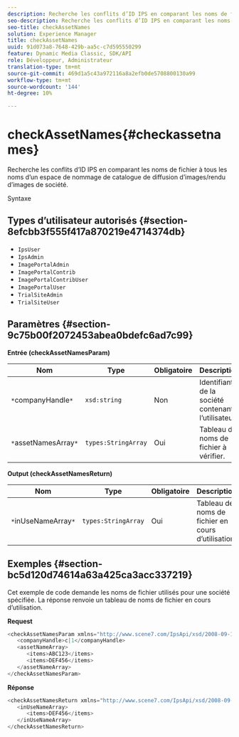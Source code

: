 ```yaml
---
description: Recherche les conflits d’ID IPS en comparant les noms de fichier à tous les noms d’un espace de nommage de catalogue de diffusion d’images/rendu d’images de société.
seo-description: Recherche les conflits d’ID IPS en comparant les noms de fichier à tous les noms d’un espace de nommage de catalogue de diffusion d’images/rendu d’images de société.
seo-title: checkAssetNames
solution: Experience Manager
title: checkAssetNames
uuid: 91d073a8-7648-429b-aa5c-c7d595550299
feature: Dynamic Media Classic, SDK/API
role: Développeur, Administrateur
translation-type: tm+mt
source-git-commit: 469d1a5c43a972116a8a2efb0de5708800130a99
workflow-type: tm+mt
source-wordcount: '144'
ht-degree: 10%

---
```



# checkAssetNames{#checkassetnames}

Recherche les conflits d’ID IPS en comparant les noms de fichier à tous les noms d’un espace de nommage de catalogue de diffusion d’images/rendu d’images de société.

Syntaxe

## Types d’utilisateur autorisés {#section-8efcbb3f555f417a870219e4714374db}

* `IpsUser`
* `IpsAdmin`
* `ImagePortalAdmin`
* `ImagePortalContrib`
* `ImagePortalContribUser`
* `ImagePortalUser`
* `TrialSiteAdmin`
* `TrialSiteUser`

## Paramètres {#section-9c75b00f2072453abea0bdefc6ad7c99}

**Entrée (checkAssetNamesParam)**

| Nom | Type | Obligatoire | Description |
|---|---|---|---|
| `*`companyHandle`*` | `xsd:string` | Non | Identifiant de la société contenant l’utilisateur. |
| `*`assetNamesArray`*` | `types:StringArray` | Oui | Tableau de noms de fichier à vérifier. |

**Output (checkAssetNamesReturn)**

| Nom | Type | Obligatoire | Description |
|---|---|---|---|
| `*`inUseNameArray`*` | `types:StringArray` | Oui | Tableau de noms de fichier en cours d’utilisation. |

## Exemples {#section-bc5d120d74614a63a425ca3acc337219}

Cet exemple de code demande les noms de fichier utilisés pour une société spécifiée. La réponse renvoie un tableau de noms de fichier en cours d’utilisation.

**Request**

```java
<checkAssetNamesParam xmlns="http://www.scene7.com/IpsApi/xsd/2008-09-10">
   <companyHandle>c|1</companyHandle>
   <assetNameArray>
      <items>ABC123</items>
      <items>DEF456</items>
   </assetNameArray>
</checkAssetNamesParam>
```

**Réponse**

```java
<checkAssetNamesReturn xmlns="http://www.scene7.com/IpsApi/xsd/2008-09-10">
   <inUseNameArray>
      <items>DEF456</items>
   </inUseNameArray>
</checkAssetNamesReturn>
```

